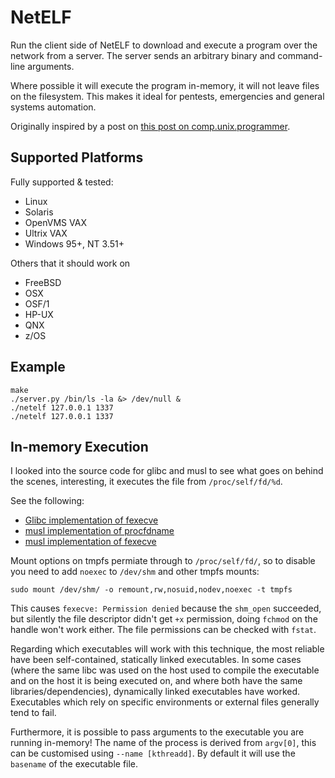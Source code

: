 # NetELF

Run the client side of NetELF to download and execute a program over the network from a server. The server sends an arbitrary binary and command-line arguments.

Where possible it will execute the program in-memory, it will not leave files on the filesystem. This makes it ideal for pentests, emergencies and general systems automation.

Originally inspired by a post on [this post on comp.unix.programmer](https://groups.google.com/forum/message/raw?msg=comp.unix.programmer/V1M97GBxIXo/6JQtqmpHSsQJ).

## Supported Platforms

Fully supported & tested:

 * Linux 
 * Solaris
 * OpenVMS VAX
 * Ultrix VAX
 * Windows 95+, NT 3.51+

Others that it should work on

 * FreeBSD
 * OSX
 * OSF/1
 * HP-UX
 * QNX
 * z/OS

## Example

```
make
./server.py /bin/ls -la &> /dev/null &
./netelf 127.0.0.1 1337
./netelf 127.0.0.1 1337 
```

## In-memory Execution

I looked into the source code for glibc and musl to see what goes on behind the scenes, interesting, it executes the file from `/proc/self/fd/%d`.

See the following: 
* [Glibc implementation of fexecve](https://github.com/jeremie-koenig/glibc/blob/master-beware-rebase/sysdeps/unix/sysv/linux/fexecve.c)
* [musl implementation of procfdname](https://github.com/esmil/musl/blob/master/src/internal/procfdname.c) 
* [musl implementation of fexecve](https://github.com/esmil/musl/blob/master/src/process/fexecve.c) 

Mount options on tmpfs permiate through to `/proc/self/fd/`, so to disable you need to add `noexec` to `/dev/shm` and other tmpfs mounts:

```
sudo mount /dev/shm/ -o remount,rw,nosuid,nodev,noexec -t tmpfs
```

This causes `fexecve: Permission denied` because the `shm_open` succeeded, but silently the file descriptor didn't get `+x` permission, doing `fchmod` on the handle won't work either. The file permissions can be checked with `fstat`.

Regarding which executables will work with this technique, the most reliable have been self-contained, statically linked executables. In some cases (where the same libc was used on the host used to compile the executable and on the host it is being executed on, and where both have the same libraries/dependencies), dynamically linked executables have worked. Executables which rely on specific environments or external files generally tend to fail.

Furthermore, it is possible to pass arguments to the executable you are running in-memory! The name of the process is derived from `argv[0]`, this can be customised using `--name [kthreadd]`. By default it will use the `basename` of the executable file.
